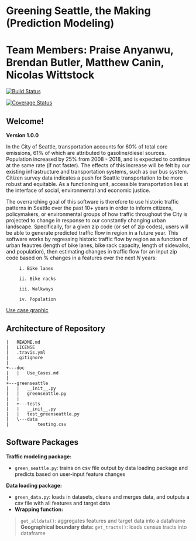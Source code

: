 # Greening Seattle, the Making (Prediction Modeling)
# Team Members: Praise Anyanwu, Brendan Butler, Matthew Canin, Nicolas Wittstock

[![Build Status](https://travis-ci.org/Greening-Seattle/Prediction.svg?branch=main)](https://travis-ci.org/Greening-Seattle/Prediction)

[![Coverage Status](https://coveralls.io/repos/github/Greening-Seattle/Prediction/badge.svg?branch=main)](https://coveralls.io/github/Greening-Seattle/Prediction?branch=main)

## Welcome!
**Version 1.0.0**

In the City of Seattle, transportation accounts for 60% of total core emissions, 61% of which are attributed to
gasoline/diesel sources. Population increased by 25% from 2008 - 2018, and is expected to continue at the same rate
(if not faster). The effects of this increase will be felt by our existing infrastructure and transportation systems,
such as our bus system. Citizen survey data indicates a push for Seattle transportation to be more robust and equitable.
As a functioning unit, accessible transportation lies at the interface of social, environmental and economic justice.

The overrarching goal of this software is therefore to use historic traffic patterns in Seattle over the past 10+ years in
order to inform citizens, policymakers, or environmental groups of how traffic throughout the City is projected to change
in response to our constantly changing urban landscape. Specifically, for a given zip code (or set of zip codes), users will
be able to generate predicted traffic flow in region in a future year. This software works by regressing historic traffic flow
by region as a function of urban feautres (length of bike lanes, bike rack capacity, length of sidewalks, and population), then
estimating changes in traffic flow for an input zip code based on % changes in a features over the next _N_ years:
  
         i. Bike lanes
      
         ii. Bike racks
      
         iii. Walkways
    
         iv. Population
 
[Use case graphic](brendanbutler.github.com/Greening-Seattle/Prediction/img/Slide1.jpg)

## Architecture of Repository
```
|   README.md
|   LICENSE
|   .travis.yml
|   .gitignore
|
+---doc
|   |   Use_Cases.md
|
+---greenseattle
|   |   __init__.py
|   |   greenseattle.py
|   |
|   +---tests
|   |   __init__.py
|   |   test_greenseattle.py 
|   \---data
|           testing.csv
```

## Software Packages

**Traffic modeling package:**
* `green_seattle.py`: trains on csv file output by data loading package and predicts based on user-input feature changes

**Data loading package:**
* `green_data.py`: loads in datasets, cleans and merges data, and outputs a csv file with all features and target data
* **Wrapping function:**
> `get_alldata()`: aggregates features and target data into a dataframe
> **Geographical boundary data:**
> `get_tracts()`: loads census tracts into dataframe
